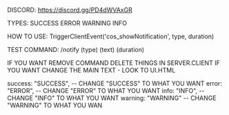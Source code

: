 DISCORD: https://discord.gg/PD4dWVAxGR

TYPES:
    SUCCESS
    ERROR
    WARNING
    INFO

HOW TO USE: TriggerClientEvent('cos_showNotification', type, duration)

TEST COMMAND: /notify (type) (text) (duration)

IF YOU WANT REMOVE COMMAND DELETE THINGS IN SERVER.CLIENT
IF YOU WANT CHANGE THE MAIN TEXT - LOOK TO UI.HTML

success: "SUCCESS", -- CHANGE "SUCCESS" TO WHAT YOU WANT
error: "ERROR", -- CHANGE "ERROR" TO WHAT YOU WANT
info: "INFO", -- CHANGE "INFO" TO WHAT YOU WANT
warning: "WARNING" -- CHANGE "WARNING" TO WHAT YOU WAN
